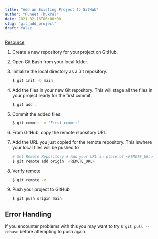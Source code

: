 ```yaml
---
title: "Add an Existing Project to GitHub"
author: "Puneet Thukral"
date: 2021-02-16T06:00:00
slug: "git_add_project"
draft: false
---
```


[Resource](https://docs.github.com/en/github/importing-your-projects-to-github/adding-an-existing-project-to-github-using-the-command-line)

1. Create a new repository for your project on GitHub.

2. Open Git Bash from your local folder.
3. Initialize the local directory as a Git repository.

    ```bash
    $ git init -b main 
    ```

4. Add the files in your new Git repository. This will stage all the files in your project ready for the first commit.

    ```bash 
    $ git add .
    ```

5. Commit the added files.

    ```bash
    $ git commit -m "First commit"
    ```

6. From GitHub, copy the remote repository URL.

7. Add the URL you just copied for the remote repository. This iswhere your local files will be pushed to.

    ```bash
    # Set Remote Repository # Add your URL in place of <REMOTE_URL>
    $ git remote add origin  <REMOTE_URL> 
    ```

8. Verify remote

    ```bash
    $ git remote -v
    ```

9. Push your project to GitHub

    ```bash
    $ git push origin main
    ```

## Error Handling

If you encounter problems with this you may want to try ``` $ git pull --rebase ``` before attempting to push again.
